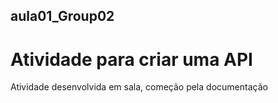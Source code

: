 ## aula01_Group02

# Atividade para criar uma API

Atividade desenvolvida em sala, começão pela documentação
